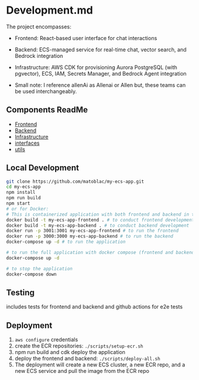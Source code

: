 # Development.md

The project encompasses:

- Frontend: React-based user interface for chat interactions

- Backend: ECS-managed service for real-time chat, vector search, and Bedrock integration

- Infrastructure: AWS CDK for provisioning Aurora PostgreSQL (with pgvector), ECS, IAM, Secrets Manager, and Bedrock Agent integration

* Small note: I reference allenAi as Allenai or Allen but, these teams can be used interchangeably.

## Components ReadMe

- [Frontend](../frontend/README.md)
- [Backend](../backend/ReadMe.md)
- [Infrastructure](../backend/src/infrastructure/ReadMe.md)
- [interfaces](../backend/src/interfaces/ReadMe.md)
- [utils](../backend/src/utils/ReadMe.md)

## Local Development

```bash
git clone https://github.com/matoblac/my-ecs-app.git
cd my-ecs-app
npm install
npm run build
npm start
# or for Docker:
# This is containerized application with both frontend and backend in the same ecs task -> same ecs task? why?(this means they can communicate via websockets)
docker build -t my-ecs-app-frontend . # to conduct frontend development
docker build -t my-ecs-app-backend . # to conduct backend development
docker run -p 3001:3001 my-ecs-app-frontend # to run the frontend
docker run -p 3000:3000 my-ecs-app-backend # to run the backend
docker-compose up -d # to run the application

# to run the full application with docker compose (frontend and backend in local development mode working together)
docker-compose up -d

# to stop the application
docker-compose down
```

## Testing 
includes tests for frontend and backend and github actions for e2e tests

## Deployment 
1. `aws configure` credentials
2. create the ECR repositories: `./scripts/setup-ecr.sh`
3. npm run build and cdk deploy the application
4. deploy the frontend and backend: `./scripts/deploy-all.sh`
5. The deployment will create a new ECS cluster, a new ECR repo, and a new ECS service and pull the image from the ECR repo




